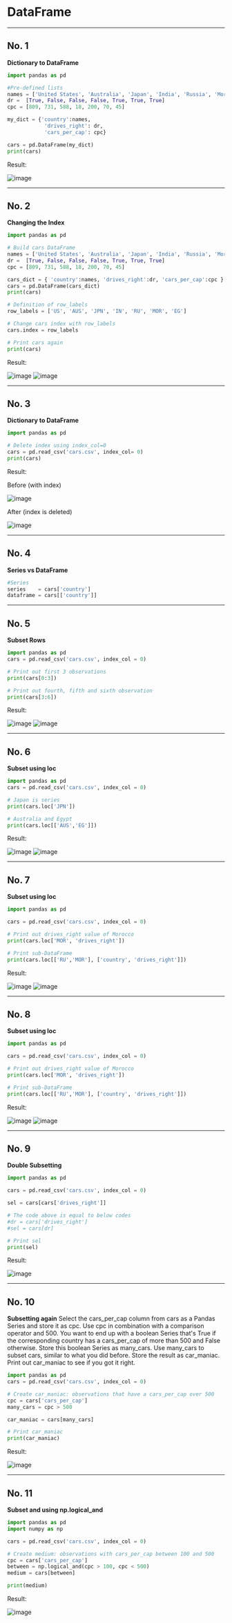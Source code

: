 # DataFrame
---
## No. 1
**Dictionary to DataFrame**
```python
import pandas as pd

#Pre-defined lists
names = ['United States', 'Australia', 'Japan', 'India', 'Russia', 'Morocco', 'Egypt']
dr =  [True, False, False, False, True, True, True]
cpc = [809, 731, 588, 18, 200, 70, 45]

my_dict = {'country':names,
            'drives_right': dr,
            'cars_per_cap': cpc}

cars = pd.DataFrame(my_dict)
print(cars)

```
Result:

![image](https://user-images.githubusercontent.com/49611937/116402372-8f507280-a856-11eb-9bfd-83d15e1a33f7.png)

---
## No. 2
**Changing the Index**
```python
import pandas as pd

# Build cars DataFrame
names = ['United States', 'Australia', 'Japan', 'India', 'Russia', 'Morocco', 'Egypt']
dr =  [True, False, False, False, True, True, True]
cpc = [809, 731, 588, 18, 200, 70, 45]

cars_dict = { 'country':names, 'drives_right':dr, 'cars_per_cap':cpc }
cars = pd.DataFrame(cars_dict)
print(cars)

# Definition of row_labels
row_labels = ['US', 'AUS', 'JPN', 'IN', 'RU', 'MOR', 'EG']

# Change cars index with row_labels
cars.index = row_labels

# Print cars again
print(cars)

```
Result:

![image](https://user-images.githubusercontent.com/49611937/116402924-2ae1e300-a857-11eb-8c66-90a5e9330bd4.png)
![image](https://user-images.githubusercontent.com/49611937/116402981-3a612c00-a857-11eb-838d-1c5553d5156d.png)

---
## No. 3
**Dictionary to DataFrame**
```python
import pandas as pd

# Delete index using index_col=0
cars = pd.read_csv('cars.csv', index_col= 0)
print(cars)
```
Result:

Before (with index)

![image](https://user-images.githubusercontent.com/49611937/116404160-924c6280-a858-11eb-8ab1-f59c659df1f0.png)

After (index is deleted)

![image](https://user-images.githubusercontent.com/49611937/116404321-b9a32f80-a858-11eb-8452-371c3d41eec5.png)

---
## No. 4
**Series vs DataFrame**
```python
#Series
series    = cars['country']
dataframe = cars[['country']]
```

---
## No. 5
**Subset Rows**
```python
import pandas as pd
cars = pd.read_csv('cars.csv', index_col = 0)

# Print out first 3 observations
print(cars[0:3])

# Print out fourth, fifth and sixth observation
print(cars[3:6])
```
Result:

![image](https://user-images.githubusercontent.com/49611937/116406268-adb86d00-a85a-11eb-8c96-17323e1fd089.png)
![image](https://user-images.githubusercontent.com/49611937/116406330-bd37b600-a85a-11eb-9461-fb746f4b6d3f.png)

---
## No. 6
**Subset using loc**
```python
import pandas as pd
cars = pd.read_csv('cars.csv', index_col = 0)

# Japan is series
print(cars.loc['JPN'])

# Australia and Egypt
print(cars.loc[['AUS','EG']])
```
Result:

![image](https://user-images.githubusercontent.com/49611937/116408604-31735900-a85d-11eb-97fb-f12c72d2db09.png)
![image](https://user-images.githubusercontent.com/49611937/116408303-d5a8d000-a85c-11eb-9dea-d1542ec23bb0.png)

---
## No. 7
**Subset using loc**
```python
import pandas as pd

cars = pd.read_csv('cars.csv', index_col = 0)

# Print out drives_right value of Morocco
print(cars.loc['MOR', 'drives_right'])

# Print sub-DataFrame
print(cars.loc[['RU','MOR'], ['country', 'drives_right']])
```
Result:

![image](https://user-images.githubusercontent.com/49611937/116410361-e5c1af00-a85e-11eb-8100-08efdbe2b033.png)
![image](https://user-images.githubusercontent.com/49611937/116410437-fa9e4280-a85e-11eb-9e7c-61c0d6514897.png)

---
## No. 8
**Subset using loc**
```python
import pandas as pd

cars = pd.read_csv('cars.csv', index_col = 0)

# Print out drives_right value of Morocco
print(cars.loc['MOR', 'drives_right'])

# Print sub-DataFrame
print(cars.loc[['RU','MOR'], ['country', 'drives_right']])
```
Result:

![image](https://user-images.githubusercontent.com/49611937/116410361-e5c1af00-a85e-11eb-8100-08efdbe2b033.png)
![image](https://user-images.githubusercontent.com/49611937/116410437-fa9e4280-a85e-11eb-9e7c-61c0d6514897.png)

---
## No. 9
**Double Subsetting**
```python
import pandas as pd

cars = pd.read_csv('cars.csv', index_col = 0)

sel = cars[cars['drives_right']]

# The code above is equal to below codes
#dr = cars['drives_right']
#sel = cars[dr]

# Print sel
print(sel)
```
Result:

![image](https://user-images.githubusercontent.com/49611937/116425274-5e7b3800-a86c-11eb-938e-7e356baf9793.png)

---
## No. 10
**Subsetting again**
Select the cars_per_cap column from cars as a Pandas Series and store it as cpc.
Use cpc in combination with a comparison operator and 500. You want to end up with a boolean Series that's True if the corresponding country has a cars_per_cap of more than 500 and False otherwise. Store this boolean Series as many_cars.
Use many_cars to subset cars, similar to what you did before. Store the result as car_maniac.
Print out car_maniac to see if you got it right.

```python
import pandas as pd
cars = pd.read_csv('cars.csv', index_col = 0)

# Create car_maniac: observations that have a cars_per_cap over 500
cpc = cars['cars_per_cap']
many_cars = cpc > 500

car_maniac = cars[many_cars]

# Print car_maniac
print(car_maniac)
```
Result:

![image](https://user-images.githubusercontent.com/49611937/116496717-e7778b00-a8cf-11eb-8abb-7ab6e9bf2cd4.png)

---
## No. 11
**Subset and using np.logical_and**
```python
import pandas as pd
import numpy as np

cars = pd.read_csv('cars.csv', index_col = 0)

# Create medium: observations with cars_per_cap between 100 and 500
cpc = cars['cars_per_cap']
between = np.logical_and(cpc > 100, cpc < 500)
medium = cars[between]

print(medium)
```
Result:

![image](https://user-images.githubusercontent.com/49611937/116497076-b77cb780-a8d0-11eb-97de-fe911d1a1995.png)
